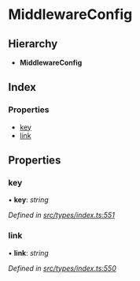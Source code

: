 # MiddlewareConfig

## Hierarchy

* **MiddlewareConfig**

## Index

### Properties

* [key](middlewareconfig.md#key)
* [link](middlewareconfig.md#link)

## Properties

### key

• **key**: _string_

_Defined in_ [_src/types/index.ts:551_](https://github.com/PolymathNetwork/polymesh-sdk/blob/56921667/src/types/index.ts#L551)

### link

• **link**: _string_

_Defined in_ [_src/types/index.ts:550_](https://github.com/PolymathNetwork/polymesh-sdk/blob/56921667/src/types/index.ts#L550)

